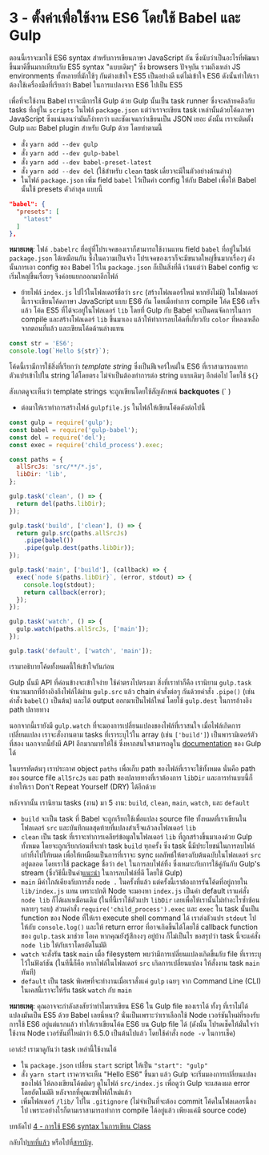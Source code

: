 # 3 - ตั้งค่าเพื่อใช้งาน ES6 โดยใช้ Babel และ Gulp

ตอนนี้เราจะมาใช้ ES6 syntax สำหรับการเขียนภาษา JavaScript กัน ซึ่งนับว่าเป็นอะไรที่พัฒนาขึ้นมาดีขึ้นมากเทียบกับ ES5 syntax "แบบเดิมๆ" ซึ่ง browsers ปัจจุบัน รวมถึงเหล่า JS environments ทั้งหลายที่มักใช้ๆ กันต่างเข้าใจ ES5 เป็นอย่างดี แต่ไม่เข้าใจ ES6 ดังนั้นทำให้เราต้องใช้เครื่องมือที่เรียกว่า Babel ในการแปลงจาก ES6 ไปเป็น ES5

เพื่อที่จะใช้งาน Babel เราจะมีการใช้ Gulp ด้วย Gulp นั้นเป็น task runner ซึ่งจะคล้ายคลึงกับ tasks ที่อยู่ใน `scripts` ในไฟล์ `package.json` แต่ว่าเราจะเขียน task เหล่านั้นด้วยโค้ดภาษา JavaScript ซึ่งแน่นอนว่ามันก็ง่ายกว่า และชัดเจนกว่าเขียนเป็น JSON เยอะ ดังนั้น เราจะติดตั้ง Gulp และ Babel plugin สำหรับ Gulp ด้วย โดยทำตามนี้

- สั่ง `yarn add --dev gulp`
- สั่ง `yarn add --dev gulp-babel`
- สั่ง `yarn add --dev babel-preset-latest`
- สั่ง `yarn add --dev del` (ใช้สำหรับ `clean` task เดี๋ยวจะมีในตัวอย่างด้านล่าง)
- ในไฟล์ `package.json` เพิ่ม field `babel` ไว้เป็นค่า config ให้กับ Babel เพื่อให้ Babel นั้นใช้ presets ตัวล่าสุด แบบนี้

```json
"babel": {
  "presets": [
    "latest"
  ]
},
```

**หมายเหตุ**: ไฟล์ `.babelrc` ที่อยู่ที่โปรเจคของเราก็สามารถใช้งานแทน field `babel` ที่อยู่ในไฟล์ `package.json` ได้เหมือนกัน ซึ่งในความเป็นจริง โปรเจคของเราก็จะมีขนาดใหญ่ขึ้นมากเรื่องๆ ดังนั้นการเอา config ของ Babel ไว้ใน `package.json` ก็เป็นสิ่งที่ดี เว้นแต่ว่า Babel config จะเริ่มใหญ่ขึ้นเรื่อยๆ จึงค่อยแยกออกมาอีกไฟล์

- ย้ายไฟล์ `index.js` ไปไว้ในโฟลเดอร์ชื่อว่า `src` (สร้างโฟลเดอร์ใหม่ หากยังไม่มี) ในโฟลเดอร์นี้เราจะเขียนโค้ดภาษา JavaScript แบบ ES6 กัน โดยเมื่อทำการ compile โค้ด ES6 เสร็จแล้ว โค้ด ES5 ที่ได้จะอยู่ในโฟลเดอร์ `lib` โดยที่ Gulp กับ Babel จะเป็นคนจัดการในการ compile และสร้างโฟลเดอร์ `lib` ขึ้นมาเอง แล้วให้ทำการลบโค้ดที่เกี่ยวกับ `color` ที่หลงเหลือจากตอนที่แล้ว และเขียนโค้ดด้านล่างแทน

```javascript
const str = 'ES6';
console.log(`Hello ${str}`);
```

โค้ดนี้เรามีการใช้สิ่งที่เรียกว่า *template string* ซึ่งเป็นฟีเจอร์ใหม่ใน ES6 ที่เราสามารถแทรกตัวแปรเข้าไปใน string ได้โดยตรง ไม่จำเป็นต้องทำการต่อ string แบบเดิมๆ อีกต่อไป โดยใช้  `${}`

สังเกตดูจะเห็นว่า template strings จะถูกเขียนโดยใช้สัญลักษณ์ **backquotes** (` )

- ต่อมาให้เราทำการสร้างไฟล์ `gulpfile.js` ในไฟล์ให้เขียนโค้ดดังต่อไปนี้

```javascript
const gulp = require('gulp');
const babel = require('gulp-babel');
const del = require('del');
const exec = require('child_process').exec;

const paths = {
  allSrcJs: 'src/**/*.js',
  libDir: 'lib',
};

gulp.task('clean', () => {
  return del(paths.libDir);
});

gulp.task('build', ['clean'], () => {
  return gulp.src(paths.allSrcJs)
    .pipe(babel())
    .pipe(gulp.dest(paths.libDir));
});

gulp.task('main', ['build'], (callback) => {
  exec(`node ${paths.libDir}`, (error, stdout) => {
    console.log(stdout);
    return callback(error);
  });
});

gulp.task('watch', () => {
  gulp.watch(paths.allSrcJs, ['main']);
});

gulp.task('default', ['watch', 'main']);

```

เรามาอธิบายโค้ดทั้งหมดนี้ให้เข้าใจกันก่อน

Gulp นั้นมี API ที่ค่อนข้างจะเข้าใจง่าย ใช้คำตรงไปตรงมา สิ่งที่เราทำก็คือ เรานิยาม `gulp.task` จำนวนมากที่อ้างอิงถึงไฟล์ได้ผ่าน `gulp.src` แล้ว chain คำสั่งต่อๆ กันด้วยคำสั่ง `.pipe()` (เช่น คำสั่ง `babel()` เป็นต้น) และได้ output ออกมาเป็นไฟล์ใหม่ โดยใช้ `gulp.dest` ในการอ้างอิง path ปลายทาง

นอกจากนี้เรายังมี `gulp.watch` ที่จะมองการเปลี่ยนแปลงของไฟล์ที่เราสนใจ เมื่อไฟล์เกิดการเปลี่ยนแปลง เราจะสั่งงานตาม tasks ที่เราระบุไว้ใน array (เช่น `['build']`) เป็นพารามิเตอร์ตัวที่สอง นอกจากนี้ยังมี API อีกมากมายให้ใช้ ซึ่งหากสนใจสามารถดูใน [documentation](https://github.com/gulpjs/gulp) ของ Gulp ได้

ในบรรทัดต้นๆ เราประกาศ object `paths` เพื่อเก็บ path ของไฟล์ที่เราจะใช้ทั้งหมด นั่นคือ path ของ source file `allSrcJs` และ path ของปลายทางที่เราต้องการ `libDir` และการทำแบบนี้ก็ช่วยให้เรา Don't Repeat Yourself (DRY) ได้อีกด้วย

หลังจากนั้น เรานิยาม tasks (งาน) มา 5 งาน: `build`, `clean`, `main`, `watch`, และ `default`

- `build` จะเป็น task ที่ Babel จะถูกเรียกใช้เพื่อแปลง source file ทั้งหมดที่เราเขียนในโฟลเดอร์ `src` และบันทึกผลสุดท้ายที่แปลงสำเร็จแล้วลงโฟลเดอร์ `lib`
- `clean` เป็น task ที่เราจะทำการเคลียร์ข้อมูลในโฟลเดอร์ `lib` ที่ถูกสร้างขึ้นมาเองด้วย Gulp ทั้งหมด โดยจะถูกเรียกก่อนที่จะทำ task `build` ทุกครั้ง ซึ่ง task นี้มีประโยชน์ในการลบไฟล์เก่าทิ้งไปให้หมด เพื่อให้เหมือนเป็นการที่เราจะ sync ผลลัพธ์ให้ตรงกับต้นฉบับในโฟลเดอร์ `src` อยู่ตลอด โดยเราใช้ package ชื่อว่า `del` ในการลบไฟล์ทิ้ง ซึ่งเหมาะกับการใช้คู่กันกับ Gulp's stream (ซึ่งวิธีนี้เป็นคำ[แนะนำ](https://github.com/gulpjs/gulp/blob/master/docs/recipes/delete-files-folder.md) ในการลบไฟล์ที่ดี โดยใช้ Gulp)
- `main` มีค่าใกล้เคียงกับการสั่ง `node .` ในครั้งที่แล้ว แต่ครั้งนี้เราต้องการรันโค้ดที่อยู่ภายใน `lib/index.js` แทน เพราะปกติ Node จะมองหา `index.js` เป็นค่า default เราแค่สั่ง `node lib` ก็ได้ผลเหมือนเดิม (ในที่นี้เราใช้ตัวแปร `libDir` เลยเพื่อให้เรานั้นไม่ทำอะไรซ้ำซ้อนหลายๆ รอบ) ส่วนคำสั่ง `require('child_process').exec` และ `exec` ใน task นั้นเป็น function ของ Node ที่ให้เรา execute shell command ได้ เราส่งตัวแปร `stdout` ไปให้กับ `console.log()` และให้ return error ที่อาจเกิดขึ้นได้โดยใช้ callback function ของ `gulp.task` มาช่วย โอเค หากคุณยังรู้สึกงงๆ อยู่บ้าง ก็ไม่เป็นไร ขอสรุปว่า task นี้จะแค่สั่ง `node lib` ให้กับเราโดยอัตโนมัติ
- `watch` จะสั่งรัน task `main` เมื่อ filesystem พบว่ามีการเปลี่ยนแปลงเกิดขึ้นกับ file ที่เราระบุไว้ในฟังก์ชัน (ในทีนี้ก็คือ หากไฟล์ในโฟลเดอร์ `src` เกิดการเปลี่ยนแปลง ให้สั่งงาน task `main` ทันที)
- `default` เป็น task พิเศษที่จะทำงานเมื่อเราสั่งแค่ `gulp` เฉยๆ จาก Command Line (CLI) ในเคสนี้เราจะให้รัน task `watch` กับ `main`

**หมายเหตุ**: คุณอาจจะกำลังสงสัยว่าทำไมเราเขียน ES6 ใน Gulp file ของเราได้ ทั้งๆ ที่เราไม่ได้แปลงมันเป็น ES5 ด้วย Babel เลยนี่หนา? นั่นเป็นเพราะว่าเราเลือกใช้ Node เวอร์ชันใหม่ที่รองรับการใช้ ES6 อยู่แต่แรกแล้ว ทำให้เราเขียนโค้ด ES6 บน Gulp file ได้ (ดังนั้น โปรดเช็คให้มั่นใจว่าใช้งาน Node เวอร์ชันที่ใหม่กว่า 6.5.0 เป็นต้นไปแล้ว โดยใช้คำสั่ง `node -v` ในการเช็ค)

เอาล่ะ! เรามาดูกันว่า task เหล่านี้ใช้งานได้

- ใน `package.json` เปลี่ยน `start` script ให้เป็น `"start": "gulp"`
- สั่ง `yarn start` เราควรจะเห็น "Hello ES6" ขึ้นมา แล้ว Gulp จะเริ่มมองการเปลี่ยนแปลงของไฟล์ ให้ลองเขียนโค้ดผิดๆ ดูในไฟล์ `src/index.js` เพื่อดูว่า Gulp จะแสดงผล error โดยอัตโนมัติ หลังจากที่คุณเซฟไฟล์ใหม่แล้ว
- เพิ่มโฟลเดอร์ `/lib/` ไปใน `.gitignore` (ไม่จำเป็นที่จะต้อง commit โค้ดในโฟลเดอรนี้ลงไป เพราะอย่างไรก็ตามเราสามารถทำการ compile ได้อยู่แล้ว เพียงแค่มี source code)

บทถัดไป [4 - การใช้ ES6 syntax ในการเขียน Class](/tutorial/4-es6-syntax-class)

กลับไป[บทที่แล้ว](/tutorial/2-packages) หรือไปที่[สารบัญ](https://github.com/MicroBenz/js-stack-from-scratch#table-of-contents).
